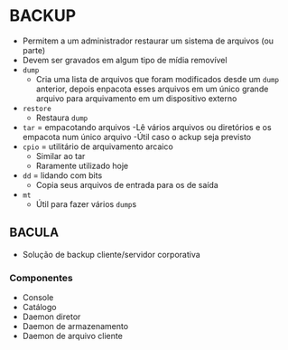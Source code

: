 # BACKUP

- Permitem a um administrador restaurar  um sistema de arquivos (ou parte)
- Devem ser gravados em algum tipo de mídia removível
- `dump`
  - Cria uma lista de arquivos que foram modificados desde um `dump` anterior, depois enpacota esses arquivos em um único grande arquivo para arquivamento em um dispositivo externo
- `restore`
  - Restaura `dump`
- `tar` = empacotando arquivos
  -Lê vários arquivos ou diretórios e os empacota num único arquivo
  -Útil caso o ackup seja previsto
- `cpio` = utilitário de arquivamento arcaico
  - Similar ao tar
  - Raramente utilizado hoje
- `dd` = lidando com bits
  - Copia seus arquivos de entrada para os de saída
- `mt`
  - Útil para fazer vários `dump`s

## BACULA

- Solução de backup cliente/servidor corporativa

### Componentes

- Console
- Catálogo
- Daemon diretor
- Daemon de armazenamento
- Daemon de arquivo cliente
